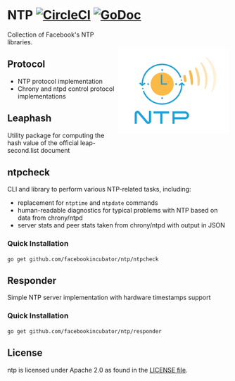 # NTP [![CircleCI](https://circleci.com/gh/facebookincubator/ntp.svg?style=shield&circle-token=ebd225ee8627c5cfed164ccc90da1fc124bae609)](https://circleci.com/gh/facebookincubator/ntp) [![GoDoc](https://godoc.org/github.com/facebookincubator/ntp?status.svg)](https://godoc.org/github.com/facebookincubator/ntp)

<img width="50%" 
align="right"
style="display: block; margin:40px auto;" 
src="https://raw.githubusercontent.com/leoleovich/images/master/NTP.png"/>

Collection of Facebook's NTP libraries.


## Protocol
* NTP protocol implementation
* Chrony and ntpd control protocol implementations

## Leaphash
Utility package for computing the hash value of the official leap-second.list document

## ntpcheck
CLI and library to perform various NTP-related tasks, including:
* replacement for `ntptime` and `ntpdate` commands
* human-readable diagnostics for typical problems with NTP based on data from chrony/ntpd
* server stats and peer stats taken from chrony/ntpd with output in JSON

### Quick Installation
```console
go get github.com/facebookincubator/ntp/ntpcheck
```

## Responder
Simple NTP server implementation with hardware timestamps support

### Quick Installation
```console
go get github.com/facebookincubator/ntp/responder
```


## License
ntp is licensed under Apache 2.0 as found in the [LICENSE file](LICENSE).
